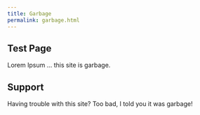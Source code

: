 ```yaml
---
title: Garbage
permalink: garbage.html
---
```


## Test Page

Lorem Ipsum ... this site is garbage.

## Support

Having trouble with this site? Too bad, I told you it was garbage!
